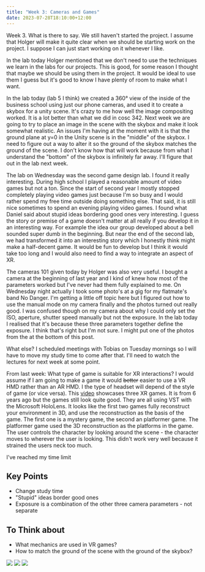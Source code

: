 ```yaml
---
title: "Week 3: Cameras and Games"
date: 2023-07-28T18:10:00+12:00
---
```


Week 3. What is there to say. We still haven't started the project. I assume that Holger will make it quite clear when we should be starting work on the project. I suppose I can just start working on it whenever I like. 

In the lab today Holger mentioned that we don't need to use the techniques we learn in the labs for our projects. This is good, for some reason I thought that maybe we should be using them in the project. It would be ideal to use them I guess but it's good to know I have plenty of room to make what I want. 

In the lab today (lab 5 I think) we created a 360° view of the inside of the business school using just our phone cameras, and used it to create a skybox for a unity scene. It's crazy to me how well the image compositing worked. It is a lot better than what we did in cosc 342. Next week we are going to try to place an image in the scene with the skybox and make it look somewhat realistic. An issues I'm having at the moment with it is that the ground plane at y=0 in the Unity scene is in the "middle" of the skybox. I need to figure out a way to alter it so the ground of the skybox matches the ground of the scene. I don't know how that will work because from what I understand the "bottom" of the skybox is infinitely far away. I'll figure that out in the lab next week.

The lab on Wednesday was the second game design lab. I found it really interesting. During high school I played a reasonable amount of video games but not a ton. Since the start of second year I mostly stopped completely playing video games just because I'm so busy and I would rather spend my free time outside doing something else. That said, it is still nice sometimes to spend an evening playing video games. I found what Daniel said about stupid ideas bordering good ones very interesting. I guess the story or premise of a game doesn't matter at all really if you develop it in an interesting way.  For example the idea our group developed  about a bell sounded super dumb in the beginning. But near the end of the second lab, we had transformed it into an interesting story which I honestly think might make a half-decent game. It would be fun to develop but I think it would take too long and I would also need to find a way to integrate an aspect of XR.

The cameras 101 given today by Holger was also very useful. I bought a camera at the beginning of last year and I kind of knew how most of the parameters worked but I've never had them fully explained to me. On Wednesday night actually I took some photo's at a gig for my flatmate's band No Danger. I'm getting a little off topic here but I figured out how to use the manual mode on my camera finally and the photos turned out really good. I was confused though on my camera about why I could only set the ISO, aperture, shutter speed manually but not the exposure. In the lab today I realised that it's because these three parameters together define the exposure. I think that's right but I'm not sure. I might put one of the photos from the at the bottom of this post.

What else? I scheduled meetings with Tobias on Tuesday mornings so I will have to move my study time to come after that. I'll need to watch the lectures for next week at some point.

From last week: What type of game is suitable for XR interactions? I would assume if I am going to make a game it would ~~better~~ easier to use a VR HMD rather than an AR HMD. I the type of headset will depend of the style of game (or vice versa). This [video](https://www.youtube.com/watch?v=BFzUljfcLDI) showcases three XR games. It is from 6 years ago but the games still look quite good. They are all using VST with the Microsoft HoloLens. It looks like the first two games fully reconstruct your environment in 3D, and use the reconstruction as the basis of the game. The first one is a mystery game, the second an platformer game. The platformer game used the 3D reconstruction as the platforms in the game. The user controls the character by looking around the scene - the character moves to wherever the user is looking. This didn't work very well because it strained the users neck too much. 

I've reached my time limit

## Key Points

- Change study time
- "Stupid" ideas border good ones
- Exposure is a combination of the other three camera parameters - not separate

## To Think about

- What mechanics are used in VR games?
- How to match the ground of the scene with the ground of the skybox?

![](no_danger_crew.jpg)
![](no_danger_crowd.jpg)
![](no_danger_luc.jpg)